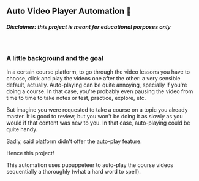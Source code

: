 ## Auto Video Player Automation 🤖

##### Disclaimer: this project is meant for educational porposes only

<br />

### A little background and the goal

In a certain course platform, to go through the video lessons you have to choose, click and play the videos one after the other: a very sensible default, actually. Auto-playing can be quite annoying, specially if you're doing a course. In that case, you're probably even pausing the video from time to time to take notes or test, practice, explore, etc.

But imagine you were requested to take a course on a topic you already master. It is good to review, but you won't be doing it as slowly as you would if that content was new to you. In that case, auto-playing could be quite handy.

Sadly, said platform didn't offer the auto-play feature.

Hence this project!

This automation uses pupuppeteer to auto-play the course videos sequentially a thoroughly (what a hard word to spell).
